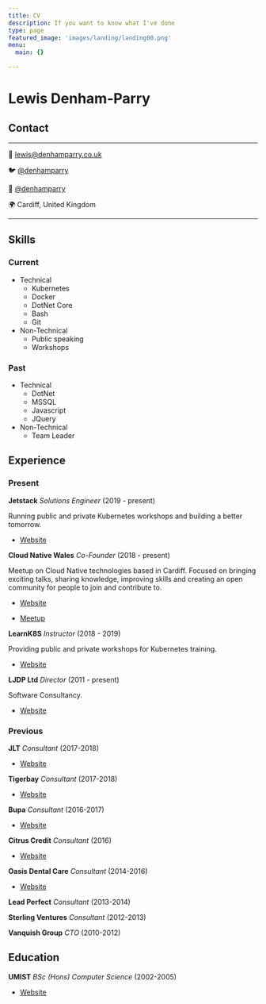 ```yaml
---
title: CV
description: If you want to know what I've done
type: page
featured_image: 'images/landing/landing00.png'
menu:
  main: {}

---
```


# Lewis Denham-Parry

## Contact

-------------------

📧 [lewis@denhamparry.co.uk](mailto:lewis@denhamparry.co.uk)

🐦 [@denhamparry](https://twitter.com/denhamparry)

🤖 [@denhamparry](https://github.com/denhamparry)

🌍 Cardiff, United Kingdom

-------------------

## Skills

### Current

* Technical
  * Kubernetes
  * Docker
  * DotNet Core
  * Bash
  * Git
* Non-Technical
  * Public speaking
  * Workshops

### Past

* Technical
  * DotNet
  * MSSQL
  * Javascript
  * JQuery
* Non-Technical
  * Team Leader

## Experience

### Present

**Jetstack** _Solutions Engineer_ (2019 - present)

Running public and private Kubernetes workshops and building a better tomorrow.

* [Website](https://jetstack.io)

**Cloud Native Wales** _Co-Founder_ (2018 - present)

Meetup on Cloud Native technologies based in Cardiff.
Focused on bringing exciting talks, sharing knowledge, improving skills and creating an open community for people to join and contribute to.

* [Website](https://cloudnativewales.io)

* [Meetup](http://meetup.com/cloud-Native-Wales/)

**LearnK8S** _Instructor_ (2018 - 2019)

Providing public and private workshops for Kubernetes training.

* [Website](https://learnk8s.io)

**LJDP Ltd** _Director_ (2011 - present)

Software Consultancy.

* [Website](https://ljdp.co.uk)

### Previous

**JLT** _Consultant_ (2017-2018)

* [Website](https://www.jlt.com)

**Tigerbay** _Consultant_ (2017-2018)

* [Website](https://www.tigerbay.co.uk)

**Bupa** _Consultant_ (2016-2017)

* [Website](https://www.bupa.co.uk)

**Citrus Credit** _Consultant_ (2016)

* [Website](https://www.crunchbase.com/organization/citrus-credit)

**Oasis Dental Care** _Consultant_ (2014-2016)

* [Website](https://www.oasisdentalcare.co.uk)

**Lead Perfect** _Consultant_ (2013-2014)

**Sterling Ventures** _Consultant_ (2012-2013)

**Vanquish Group** _CTO_ (2010-2012)

## Education

**UMIST** _BSc (Hons) Computer Science_ (2002-2005)

* [Website](https://www.linkedin.com/school/university-of-manchester/)
